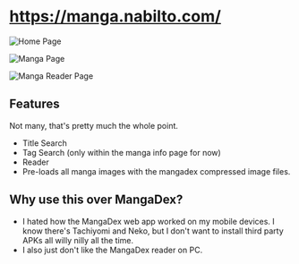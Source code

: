 # https://manga.nabilto.com/


![Home Page](https://cdn.discordapp.com/attachments/850613008782196776/867258981508055100/unknown.png)


![Manga Page](https://cdn.discordapp.com/attachments/850613008782196776/867261256813772810/Untitlasdasded.png)


![Manga Reader Page](https://cdn.discordapp.com/attachments/850613008782196776/867261451815485490/Untitasdasdasded.png)


## Features
Not many, that's pretty much the whole point.
- Title Search
- Tag Search (only within the manga info page for now)
- Reader
- Pre-loads all manga images with the mangadex compressed image files.


## Why use this over MangaDex?
- I hated how the MangaDex web app worked on my mobile devices. I know there's Tachiyomi and Neko, but I don't want to install third party APKs all willy nilly all the time.
- I also just don't like the MangaDex reader on PC.

